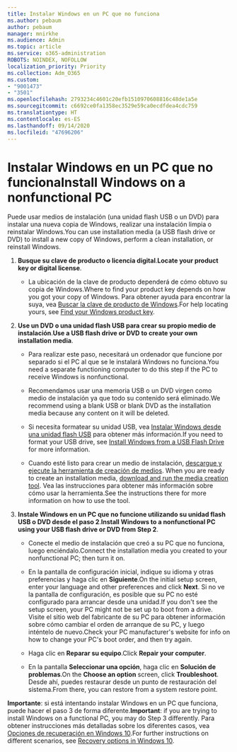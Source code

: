 ```yaml
---
title: Instalar Windows en un PC que no funciona
ms.author: pebaum
author: pebaum
manager: mnirkhe
ms.audience: Admin
ms.topic: article
ms.service: o365-administration
ROBOTS: NOINDEX, NOFOLLOW
localization_priority: Priority
ms.collection: Adm_O365
ms.custom:
- "9001473"
- "3501"
ms.openlocfilehash: 2793234c4601c20efb1510970608816c48de1a5e
ms.sourcegitcommit: c6692ce0fa1358ec3529e59ca0ecdfdea4cdc759
ms.translationtype: HT
ms.contentlocale: es-ES
ms.lasthandoff: 09/14/2020
ms.locfileid: "47696206"
---
```

# <a name="install-windows-on-a-nonfunctional-pc"></a><span data-ttu-id="1b6af-102">Instalar Windows en un PC que no funciona</span><span class="sxs-lookup"><span data-stu-id="1b6af-102">Install Windows on a nonfunctional PC</span></span>

<span data-ttu-id="1b6af-103">Puede usar medios de instalación (una unidad flash USB o un DVD) para instalar una nueva copia de Windows, realizar una instalación limpia o reinstalar Windows.</span><span class="sxs-lookup"><span data-stu-id="1b6af-103">You can use installation media (a USB flash drive or DVD) to install a new copy of Windows, perform a clean installation, or reinstall Windows.</span></span>

1. <span data-ttu-id="1b6af-104">**Busque su clave de producto o licencia digital**.</span><span class="sxs-lookup"><span data-stu-id="1b6af-104">**Locate your product key or digital license**.</span></span>

    - <span data-ttu-id="1b6af-105">La ubicación de la clave de producto dependerá de cómo obtuvo su copia de Windows.</span><span class="sxs-lookup"><span data-stu-id="1b6af-105">Where to find your product key depends on how you got your copy of Windows.</span></span> <span data-ttu-id="1b6af-106">Para obtener ayuda para encontrar la suya, vea [Buscar la clave de producto de Windows](https://support.microsoft.com/help/10749/windows-10-find-product-key).</span><span class="sxs-lookup"><span data-stu-id="1b6af-106">For help locating yours, see [Find your Windows product key](https://support.microsoft.com/help/10749/windows-10-find-product-key).</span></span> 

2. <span data-ttu-id="1b6af-107">**Use un DVD o una unidad flash USB para crear su propio medio de instalación**.</span><span class="sxs-lookup"><span data-stu-id="1b6af-107">**Use a USB flash drive or DVD to create your own installation media**.</span></span>

    - <span data-ttu-id="1b6af-108">Para realizar este paso, necesitará un ordenador que funcione por separado si el PC al que se le instalará Windows no funciona.</span><span class="sxs-lookup"><span data-stu-id="1b6af-108">You need a separate functioning computer to do this step if the PC to receive Windows is nonfunctional.</span></span>

    - <span data-ttu-id="1b6af-109">Recomendamos usar una memoria USB o un DVD virgen como medio de instalación ya que todo su contenido será eliminado.</span><span class="sxs-lookup"><span data-stu-id="1b6af-109">We recommend using a blank USB or blank DVD as the installation media because any content on it will be deleted.</span></span>

    - <span data-ttu-id="1b6af-110">Si necesita formatear su unidad USB, vea [Instalar Windows desde una unidad flash USB](https://docs.microsoft.com/windows-hardware/manufacture/desktop/install-windows-from-a-usb-flash-drive) para obtener más información.</span><span class="sxs-lookup"><span data-stu-id="1b6af-110">If you need to format your USB drive, see [Install Windows from a USB Flash Drive](https://docs.microsoft.com/windows-hardware/manufacture/desktop/install-windows-from-a-usb-flash-drive) for more information.</span></span>

    - <span data-ttu-id="1b6af-111">Cuando esté listo para crear un medio de instalación, [descargue y ejecute la herramienta de creación de medios](https://www.microsoft.com/software-download/windows10). </span><span class="sxs-lookup"><span data-stu-id="1b6af-111">When you are ready to create an installation media, [download and run the media creation tool](https://www.microsoft.com/software-download/windows10).</span></span> <span data-ttu-id="1b6af-112">Vea las instrucciones para obtener más información sobre cómo usar la herramienta.</span><span class="sxs-lookup"><span data-stu-id="1b6af-112">See the instructions there for more information on how to use the tool.</span></span>

3. <span data-ttu-id="1b6af-113">**Instale Windows en un PC que no funcione utilizando su unidad flash USB o DVD desde el paso 2**.</span><span class="sxs-lookup"><span data-stu-id="1b6af-113">**Install Windows to a nonfunctional PC using your USB flash drive or DVD from Step 2**.</span></span>

    - <span data-ttu-id="1b6af-114">Conecte el medio de instalación que creó a su PC que no funciona, luego enciéndalo.</span><span class="sxs-lookup"><span data-stu-id="1b6af-114">Connect the installation media you created to your nonfunctional PC; then turn it on.</span></span>

    - <span data-ttu-id="1b6af-115">En la pantalla de configuración inicial, indique su idioma y otras preferencias y haga clic en **Siguiente**.</span><span class="sxs-lookup"><span data-stu-id="1b6af-115">On the initial setup screen, enter your language and other preferences and click **Next**.</span></span> <span data-ttu-id="1b6af-116">Si no ve la pantalla de configuración, es posible que su PC no esté configurado para arrancar desde una unidad.</span><span class="sxs-lookup"><span data-stu-id="1b6af-116">If you don't see the setup screen, your PC might not be set up to boot from a drive.</span></span> <span data-ttu-id="1b6af-117">Visite el sitio web del fabricante de su PC para obtener información sobre cómo cambiar el orden de arranque de su PC, y luego inténtelo de nuevo.</span><span class="sxs-lookup"><span data-stu-id="1b6af-117">Check your PC manufacturer's website for info on how to change your PC's boot order, and then try again.</span></span>

    - <span data-ttu-id="1b6af-118">Haga clic en **Reparar su equipo**.</span><span class="sxs-lookup"><span data-stu-id="1b6af-118">Click **Repair your computer**.</span></span>

    - <span data-ttu-id="1b6af-119">En la pantalla **Seleccionar una opción**, haga clic en **Solución de problemas**.</span><span class="sxs-lookup"><span data-stu-id="1b6af-119">On the **Choose an option** screen, click **Troubleshoot**.</span></span> <span data-ttu-id="1b6af-120">Desde ahí, puedes restaurar desde un punto de restauración del sistema.</span><span class="sxs-lookup"><span data-stu-id="1b6af-120">From there, you can restore from a system restore point.</span></span>

<span data-ttu-id="1b6af-121">**Importante**: si está intentando instalar Windows en un PC que funciona, puede hacer el paso 3 de forma diferente.</span><span class="sxs-lookup"><span data-stu-id="1b6af-121">**Important**: if you are trying to install Windows on a functional PC, you may do Step 3 differently.</span></span> <span data-ttu-id="1b6af-122">Para obtener instrucciones más detalladas sobre los diferentes casos, vea [Opciones de recuperación en Windows 10](https://support.microsoft.com/help/12415/windows-10-recovery-options).</span><span class="sxs-lookup"><span data-stu-id="1b6af-122">For further instructions on different scenarios, see [Recovery options in Windows 10](https://support.microsoft.com/help/12415/windows-10-recovery-options).</span></span>
